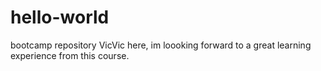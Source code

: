 # hello-world
bootcamp repository
VicVic here, im loooking forward to a great learning experience from this course.
